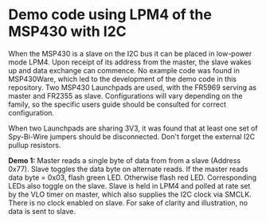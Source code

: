 # Demo code using LPM4 of the MSP430 with I2C
 <p>When the MSP430 is a slave on the I2C bus it can be placed in low-power mode LPM4. Upon receipt of its address from the master, the slave wakes up and data exchange can commence. No example code was found in MSP430Ware, which led to the development of the demo code in this repository. Two MSP430 Launchpads are used, with the FR5969 serving as master and FR2355 as slave. Configurations will vary depending on the family, so the specific users guide should be consulted for correct configuration.
 
 <p>When two Launchpads are sharing 3V3, it was found that at least one set of Spy-Bi-Wire jumpers should be disconnected. Don't forget the external I2C pullup resistors.
  
  <p><b>Demo 1:</b> Master reads a single byte of data from from a slave (Address 0x77). Slave toggles the data byte on alternate reads. If the master reads data byte = 0x03, flash green LED.
 Otherwise flash red LED. Corresponding LEDs also toggle on the slave. Slave is held in LPM4 and polled at rate set by the VLO timer on master, which also supplies the I2C clock via SMCLK. There is no clock enabled on slave. For sake of clarity and illustration, no data is sent to slave.
